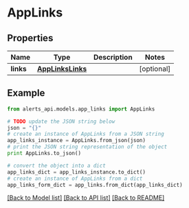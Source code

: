 # AppLinks


## Properties
Name | Type | Description | Notes
------------ | ------------- | ------------- | -------------
**links** | [**AppLinksLinks**](AppLinksLinks.md) |  | [optional] 

## Example

```python
from alerts_api.models.app_links import AppLinks

# TODO update the JSON string below
json = "{}"
# create an instance of AppLinks from a JSON string
app_links_instance = AppLinks.from_json(json)
# print the JSON string representation of the object
print AppLinks.to_json()

# convert the object into a dict
app_links_dict = app_links_instance.to_dict()
# create an instance of AppLinks from a dict
app_links_form_dict = app_links.from_dict(app_links_dict)
```
[[Back to Model list]](../README.md#documentation-for-models) [[Back to API list]](../README.md#documentation-for-api-endpoints) [[Back to README]](../README.md)


